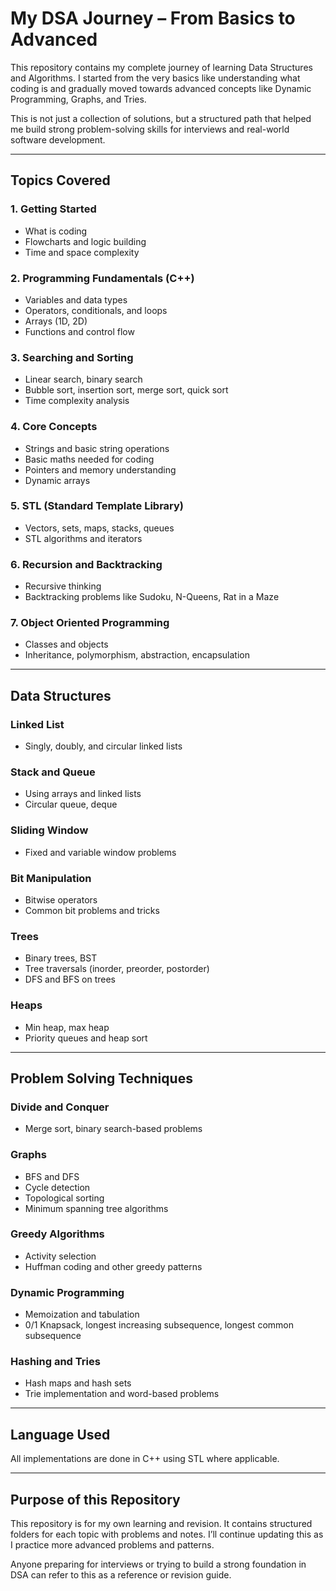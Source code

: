 # My DSA Journey – From Basics to Advanced

This repository contains my complete journey of learning Data Structures and Algorithms. I started from the very basics like understanding what coding is and gradually moved towards advanced concepts like Dynamic Programming, Graphs, and Tries.

This is not just a collection of solutions, but a structured path that helped me build strong problem-solving skills for interviews and real-world software development.

---

## Topics Covered

### 1. Getting Started
- What is coding
- Flowcharts and logic building
- Time and space complexity

### 2. Programming Fundamentals (C++)
- Variables and data types
- Operators, conditionals, and loops
- Arrays (1D, 2D)
- Functions and control flow

### 3. Searching and Sorting
- Linear search, binary search
- Bubble sort, insertion sort, merge sort, quick sort
- Time complexity analysis

### 4. Core Concepts
- Strings and basic string operations
- Basic maths needed for coding
- Pointers and memory understanding
- Dynamic arrays

### 5. STL (Standard Template Library)
- Vectors, sets, maps, stacks, queues
- STL algorithms and iterators

### 6. Recursion and Backtracking
- Recursive thinking
- Backtracking problems like Sudoku, N-Queens, Rat in a Maze

### 7. Object Oriented Programming
- Classes and objects
- Inheritance, polymorphism, abstraction, encapsulation

---

## Data Structures

### Linked List
- Singly, doubly, and circular linked lists

### Stack and Queue
- Using arrays and linked lists
- Circular queue, deque

### Sliding Window
- Fixed and variable window problems

### Bit Manipulation
- Bitwise operators
- Common bit problems and tricks

### Trees
- Binary trees, BST
- Tree traversals (inorder, preorder, postorder)
- DFS and BFS on trees

### Heaps
- Min heap, max heap
- Priority queues and heap sort

---

## Problem Solving Techniques

### Divide and Conquer
- Merge sort, binary search-based problems

### Graphs
- BFS and DFS
- Cycle detection
- Topological sorting
- Minimum spanning tree algorithms

### Greedy Algorithms
- Activity selection
- Huffman coding and other greedy patterns

### Dynamic Programming
- Memoization and tabulation
- 0/1 Knapsack, longest increasing subsequence, longest common subsequence

### Hashing and Tries
- Hash maps and hash sets
- Trie implementation and word-based problems

---

## Language Used

All implementations are done in C++ using STL where applicable.

---

## Purpose of this Repository

This repository is for my own learning and revision. It contains structured folders for each topic with problems and notes. I’ll continue updating this as I practice more advanced problems and patterns.

Anyone preparing for interviews or trying to build a strong foundation in DSA can refer to this as a reference or revision guide.
